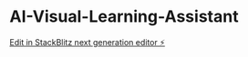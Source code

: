 # AI-Visual-Learning-Assistant

[Edit in StackBlitz next generation editor ⚡️](https://stackblitz.com/~/github.com/pramod-009/AI-Visual-Learning-Assistant)
